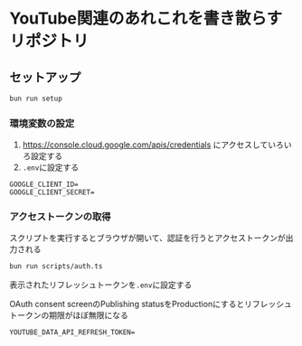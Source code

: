 # YouTube関連のあれこれを書き散らすリポジトリ

## セットアップ

```bash
bun run setup
```

### 環境変数の設定

1. https://console.cloud.google.com/apis/credentials にアクセスしていろいろ設定する
1. `.env`に設定する

```env
GOOGLE_CLIENT_ID=
GOOGLE_CLIENT_SECRET=
```

### アクセストークンの取得

スクリプトを実行するとブラウザが開いて、認証を行うとアクセストークンが出力される

```bash
bun run scripts/auth.ts
```

表示されたリフレッシュトークンを`.env`に設定する

OAuth consent screenのPublishing statusをProductionにするとリフレッシュトークンの期限がほぼ無限になる

```env
YOUTUBE_DATA_API_REFRESH_TOKEN=
```
